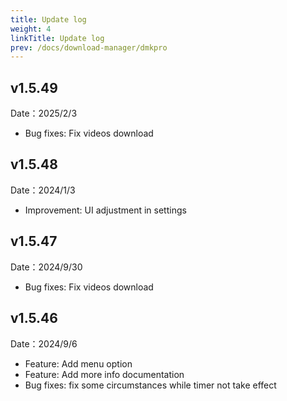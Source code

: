 ```yaml
---
title: Update log
weight: 4
linkTitle: Update log
prev: /docs/download-manager/dmkpro
---
```


## v1.5.49

Date：2025/2/3

- Bug fixes: Fix videos download

## v1.5.48

Date：2024/1/3

- Improvement: UI adjustment in settings

## v1.5.47

Date：2024/9/30

- Bug fixes: Fix videos download

## v1.5.46

Date：2024/9/6

- Feature: Add menu option
- Feature: Add more info documentation
- Bug fixes: fix some circumstances while timer not take effect
